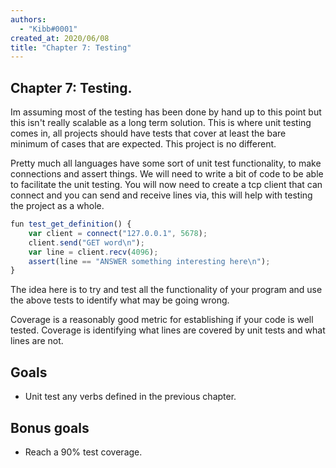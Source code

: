 ```yaml
---
authors:
  - "Kibb#0001"
created_at: 2020/06/08
title: "Chapter 7: Testing"
---
```


## Chapter 7: Testing.

Im assuming most of the testing has been done by hand up to this point but this isn't really
scalable as a long term solution. This is where unit testing comes in, all projects should have tests that cover
at least the bare minimum of cases that are expected. This project is no different.

Pretty much all languages have some sort of unit test functionality, to make connections and assert things.
We will need to write a bit of code to be able to facilitate the unit testing. You will now need to create a
tcp client that can connect and you can send and receive lines via, this will help with testing the project as
a whole.

```js
fun test_get_definition() {
    var client = connect("127.0.0.1", 5678);
    client.send("GET word\n");
    var line = client.recv(4096);
    assert(line == "ANSWER something interesting here\n");
}
```

The idea here is to try and test all the functionality of your program and use the above tests to identify what may be going wrong.

Coverage is a reasonably good metric for establishing if your code is well tested. Coverage is identifying what lines
are covered by unit tests and what lines are not.

## Goals

- Unit test any verbs defined in the previous chapter.

## Bonus goals

- Reach a 90% test coverage.
